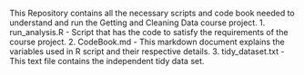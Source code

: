 This Repository contains all the necessary scripts and code book needed to understand and run the Getting and Cleaning Data course project. 
    1. run_analysis.R - Script that has the code to satisfy the requirements of the course project.
    2. CodeBook.md - This markdown document explains the variables used in R script and their respective details.
    3. tidy_dataset.txt - This text file contains the independent tidy data set.
